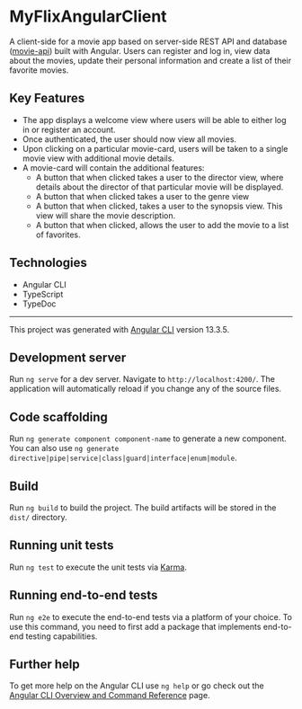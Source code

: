 # MyFlixAngularClient
A client-side for a movie app based on server-side REST API and database ([movie-api](https://github.com/Doris24/movie-api)) built with Angular. Users can register and log in, view data about the movies, update their personal information and create a list of their favorite movies.

## Key Features
* The app displays a welcome view where users will be able to either log in or register an account.
* Once authenticated, the user should now view all movies.
* Upon clicking on a particular movie-card, users will be taken to a single movie view with additional movie details. 
* A movie-card will contain the additional features:
  * A button that when clicked takes a user to the director view, where details about the director of that particular movie will be displayed.
  * A button that when clicked takes a user to the genre view
  * A button that when clicked, takes a user to the synopsis view. This view will share the movie description.
  * A button that when clicked, allows the user to add the movie to a list of favorites.

## Technologies
* Angular CLI
* TypeScript
* TypeDoc

----
This project was generated with [Angular CLI](https://github.com/angular/angular-cli) version 13.3.5.

## Development server

Run `ng serve` for a dev server. Navigate to `http://localhost:4200/`. The application will automatically reload if you change any of the source files.

## Code scaffolding

Run `ng generate component component-name` to generate a new component. You can also use `ng generate directive|pipe|service|class|guard|interface|enum|module`.

## Build

Run `ng build` to build the project. The build artifacts will be stored in the `dist/` directory.

## Running unit tests

Run `ng test` to execute the unit tests via [Karma](https://karma-runner.github.io).

## Running end-to-end tests

Run `ng e2e` to execute the end-to-end tests via a platform of your choice. To use this command, you need to first add a package that implements end-to-end testing capabilities.

## Further help

To get more help on the Angular CLI use `ng help` or go check out the [Angular CLI Overview and Command Reference](https://angular.io/cli) page.
